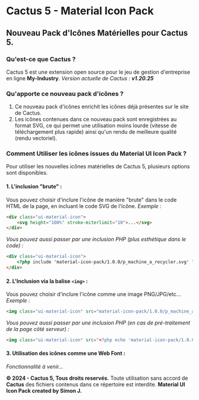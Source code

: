 # Cactus 5 - Material Icon Pack

## Nouveau Pack d'Icônes Matérielles pour Cactus 5.

### Qu'est-ce que Cactus ?
Cactus 5 est une extension open source pour le jeu de gestion d'entreprise en ligne **My-Industry**.
_Version actuelle de Cactus : **v1.20.25**_

### Qu'apporte ce nouveau pack d'icônes ?
1. Ce nouveau pack d'icônes enrichit les icônes déjà présentes sur le site de Cactus.
2. Les icônes contenues dans ce nouveau pack sont enregistrées au format SVG, ce qui permet une utilisation moins lourde (vitesse de téléchargement plus rapide) ainsi qu'un rendu de meilleure qualité (rendu vectoriel).

### Comment Utiliser les icônes issues du Material UI Icon Pack ?
Pour utiliser les nouvelles icônes matérielles de Cactus 5, plusieurs options sont disponibles.

#### 1. L'inclusion "brute" :
Vous pouvez choisir d'inclure l'icône de manière "brute" dans le code HTML de la page, en incluant le code SVG de l'icône.
_Exemple :_
```html
<div class="ui-material-icon">
    <svg height="100%" stroke-miterlimit="10">...</svg>
</div>
```

_Vous pouvez aussi passer par une inclusion PHP (plus esthétique dans le code) :_
```html
<div class="ui-material-icon">
    <?php include 'material-icon-pack/1.0.0/p_machine_a_recycler.svg' ?>
</div>
```

#### 2. L'Inclusion via la balise `<img>` :
Vous pouvez choisir d'inclure l'icône comme une image PNG/JPG/etc...
_Exemple :_
```html
<img class="ui-material-icon" src="material-icon-pack/1.0.0/p_machine_a_recycler.svg" width="48" alt="..." />
```

_Vous pouvez aussi passer par une inclusion PHP (en cas de pré-traitement de la page côté serveur) :_
```html
<img class="ui-material-icon" src="<?php echo 'material-icon-pack/1.0.0/p_machine_a_recycler.svg' ?>" width="48" alt="..." />
```

#### 3. Utilisation des icônes comme une Web Font :
_Fonctionnalité à venir..._

**© 2024 - Cactus 5, Tous droits reservés.** Toute utilisation sans accord de **Cactus** des fichiers contenus dans ce répertoire est interdite.
**Material UI Icon Pack created by Simon J.**
